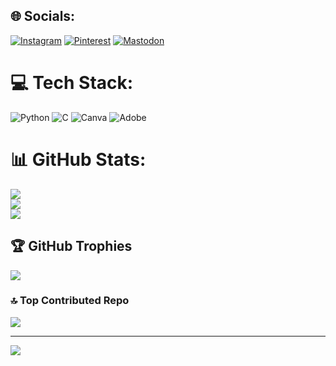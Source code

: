 
## 🌐 Socials:
[![Instagram](https://img.shields.io/badge/Instagram-%23E4405F.svg?logo=Instagram&logoColor=white)](https://instagram.com/moumitasengupta_) [![Pinterest](https://img.shields.io/badge/Pinterest-%23E60023.svg?logo=Pinterest&logoColor=white)](https://pinterest.com/msengupta562) [![Mastodon](https://img.shields.io/badge/Email-D14836?logo=gmail&logoColor=white)](mailto:msengupta562@gmail.com) 

# 💻 Tech Stack:
![Python](https://img.shields.io/badge/python-3670A0?style=for-the-badge&logo=python&logoColor=ffdd54) ![C](https://img.shields.io/badge/c-%2300599C.svg?style=for-the-badge&logo=c&logoColor=white) ![Canva](https://img.shields.io/badge/Canva-%2300C4CC.svg?style=for-the-badge&logo=Canva&logoColor=white) ![Adobe](https://img.shields.io/badge/adobe-%23FF0000.svg?style=for-the-badge&logo=adobe&logoColor=white)
# 📊 GitHub Stats:
![](https://github-readme-stats.vercel.app/api?username=moumitasengupta562&theme=default&hide_border=false&include_all_commits=true&count_private=false)<br/>
![](https://nirzak-streak-stats.vercel.app/?user=moumitasengupta562&theme=default&hide_border=false)<br/>
![](https://github-readme-stats.vercel.app/api/top-langs/?username=moumitasengupta562&theme=default&hide_border=false&include_all_commits=true&count_private=false&layout=compact)

## 🏆 GitHub Trophies
![](https://github-profile-trophy.vercel.app/?username=moumitasengupta562&theme=radical&no-frame=false&no-bg=false&margin-w=4)


### 🔝 Top Contributed Repo
![](https://github-contributor-stats.vercel.app/api?username=moumitasengupta562&limit=5&theme=dark&combine_all_yearly_contributions=true)

---
[![](https://visitcount.itsvg.in/api?id=moumitasengupta562&icon=0&color=1)](https://visitcount.itsvg.in)

<!-- Proudly created with GPRM ( https://gprm.itsvg.in ) -->
